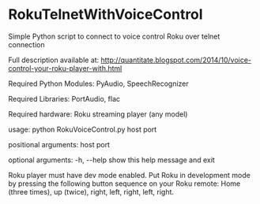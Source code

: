 RokuTelnetWithVoiceControl
==========================

Simple Python script to connect to voice control Roku over telnet connection

Full description available at: http://quantitate.blogspot.com/2014/10/voice-control-your-roku-player-with.html

Required Python Modules: PyAudio, SpeechRecognizer

Required Libraries: PortAudio, flac

Required hardware: Roku streaming player (any model)

usage: python RokuVoiceControl.py host port

positional arguments:
  host
  port

optional arguments:
  -h, --help  show this help message and exit

Roku player must have dev mode enabled.  Put Roku in development mode by pressing the following button sequence on your Roku remote: Home (three times), up (twice), right, left, right, left, right.
